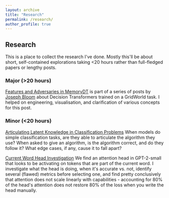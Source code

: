 ```yaml
---
layout: archive
title: "Research"
permalink: /research/
author_profile: true
---
```


## Research

This is a place to collect the research I've done. Mostly this'll be about short, self-contained explorations taking <20 hours rather than full-fledged papers or lengthy posts.

### Major (>20 hours)

[Features and Adversaries in MemoryDT](https://www.lesswrong.com/posts/yuQJsRswS4hKv3tsL/features-and-adversaries-in-memorydt) is part of a series of posts by [Joseph Bloom](https://www.lesswrong.com/users/joseph-bloom?from=post_header) about Decision Transformers trained on a GridWorld task. I helped on engineering, visualisation, and clarification of various concepts for this post.

### Minor (<20 hours)

[Articulating Latent Knowledge in Classification Problems](https://colab.research.google.com/drive/1nbN8g7s6oK7feeCi3EA8V13IZIgXPeOo?usp=sharing) When models do simple classification tasks, are they able to articulate the algorithm they use? When asked to give an algorithm, is the algorithm correct, and do they follow it? What edge cases, if any, cause it to fall apart?

[Current Word Head Investigation](https://colab.research.google.com/drive/1nbN8g7s6oK7feeCi3EA8V13IZIgXPeOo?usp=sharing) We find an attention head in GPT-2-small that looks to be activating on tokens that are part of the current word. I investigate what the head is doing, when it's accurate vs. not, identify several (flawed) metrics before selecting one, and find pretty conclusively that attention does not scale linearly with capabilities - accounting for 80% of the head's attention does not restore 80% of the loss when you write the head manually.
